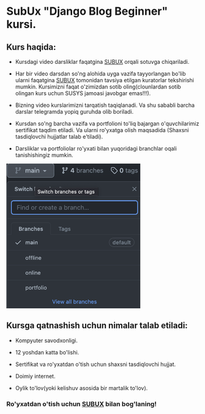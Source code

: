 # SubUx "Django Blog Beginner" kursi.

## Kurs haqida:

* Kursdagi video darsliklar faqatgina <a href="https://t.me/subux/">SUBUX</a> orqali sotuvga chiqariladi.

* Har bir video darsdan so'ng alohida uyga vazifa tayyorlangan bo'lib ularni faqatgina <a href="https://t.me/subux/">SUBUX</a> tomonidan tavsiya etilgan kuratorlar tekshirishi mumkin. Kursimizni faqat o'zimizdan sotib oling(clounlardan sotib olingan kurs uchun SUSYS jamoasi javobgar emas!!!).

* Bizning video kurslarimizni tarqatish taqiqlanadi. Va shu sababli barcha darslar telegramda yopiq guruhda olib boriladi.

* Kursdan so'ng barcha vazifa va portfolioni to'liq bajargan o'quvchilarimiz sertifikat taqdim etiladi. Va ularni ro'yxatga olish maqsadida (Shaxsni tasdiqlovchi hujjatlar talab e'tiladi).

* Darsliklar va portfoliolar ro'yxati bilan yuqoridagi branchlar oqali tanishishingiz mumkin.

<img src="admin/branch.png" style="width: 350px;">

## Kursga qatnashish uchun nimalar talab etiladi:

* Kompyuter savodxonligi.

* 12 yoshdan katta bo'lishi.

* Sertifikat va ro'yxatdan o'tish uchun shaxsni tasdiqlovchi hujjat.

* Doimiy internet.

* Oylik to'lov(yoki kelishuv asosida bir martalik to'lov).

### Ro'yxatdan o'tish uchun <a href="https://t.me/subux/">SUBUX</a> bilan bog'laning!
